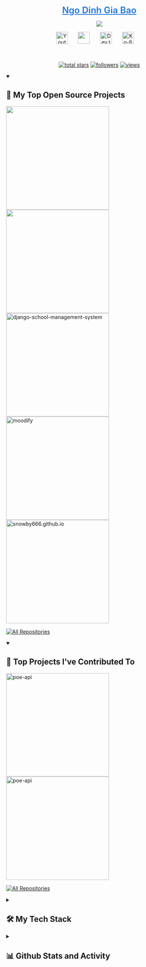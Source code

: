 <p align="center">
  <a style="font-size:1.5rem; font-weight:600; color:#2076DA;" href="https://github.com/snowby666">
    Ngo Dinh Gia Bao</a>
</p>

<p align="center">
  <!-- Typing SVG by Snowby666 - https://github.com/snowby666/readme-typing-svg -->
    <img src="https://readme-typing-svg.herokuapp.com/?lines=Hi+there%2C+fellow+<𝚍𝚎𝚟𝚎𝚕𝚘𝚙𝚎𝚛𝚜/>!;Student%20in%20Software%20Engineering%20and%20FOSS%20contributor;3%2B%20years%20of%20coding%20experience;Always%20learning%20new%20techs&font=Fira%20Code&center=true&width=800&height=45&color=2076DA&vCenter=true&pause=1000&size=22" />
</p>

<!-- Social icons section -->
<p align="center">
  <a href="https://www.youtube.com/@VisionAIVN/"><img width="32px" alt="Youtube" title="Youtube" src="https://i.imgur.com/qiXu7b2.png"/></a>
  &#8287;&#8287;&#8287;&#8287;&#8287;
  <a target="_blank" href="https://discord.gg/XqyX32Fhx9" alt="Discord" title="Discord"><img width="32px" src="https://i.imgur.com/6NrQBBo.png"/></a>
  &#8287;&#8287;&#8287;&#8287;&#8287;
  <a href="https://www.linkedin.com/in/ngodinhgiabao/"><img width="32px" alt="Dev.to" title="Linkedin" src="https://cdn3.iconfinder.com/data/icons/free-social-icons/67/linkedin_square_color-1024.png"></a>
  &#8287;&#8287;&#8287;&#8287;&#8287;
  <a href="https://ko-fi.com/snowby666"><img width="32px" alt="Ko-fi" title="Buy me a coffee" src="https://i.imgur.com/PpLeD3K.png"/></a>
  &#8287;&#8287;&#8287;&#8287;&#8287;
</p>

<br/>

<!-- Social badges section -->
<p align="center">
  <a href="https://github.com/snowby666?tab=repositories&sort=stargazers">
    <img alt="total stars" title="Total stars on GitHub" src="https://custom-icon-badges.demolab.com/github/stars/snowby666?color=55960c&style=for-the-badge&labelColor=488207&logo=star"/></a>
  <a href="https://github.com/snowby666?tab=followers">
    <img alt="followers" title="Follow me on Github" src="https://custom-icon-badges.demolab.com/github/followers/snowby666?color=236ad3&labelColor=1155ba&style=for-the-badge&logo=person-add&label=Follow&logoColor=white"/></a>
  <a href="#">
    <img alt="views" title="GitHub profile views" src="https://komarev.com/ghpvc/?username=snowby666&style=for-the-badge&color=red"/></a>
</p>

<details open> 
  <summary><h2>📘 My Top Open Source Projects</h2></summary>

  <!-- Repo info cards - https://github.com/anuraghazra/github-readme-stats -->
  <!-- Small repo cards (fork) - https://github.com/DenverCoder1/github-readme-stats -->
  <p align="left">
   <a href="https://github.com/snowby666/poe-api-wrapper"><img width="278" src="https://denvercoder1-github-readme-stats.vercel.app/api/pin/?username=snowby666&repo=poe-api-wrapper&theme=react&bg_color=1F222E&title_color=F85D7F&hide_border=true&icon_color=F8D866&show_icons=false"%20alt="poe-api-wrapper"></a>
    <a href="https://github.com/snowby666/Django-OpenCV-Video-Streaming"><img width="278" src="https://denvercoder1-github-readme-stats.vercel.app/api/pin/?username=snowby666&repo=Django-OpenCV-Video-Streaming&theme=react&bg_color=1F222E&title_color=F85D7F&hide_border=true&icon_color=F8D866&show_icons=false"%20alt="Django-OpenCV-Video-Streaming"></a>
    <a href="https://github.com/snowby666/django-school-management-system"><img width="278" src="https://denvercoder1-github-readme-stats.vercel.app/api/pin/?username=snowby666&repo=django-school-management-system&theme=react&bg_color=1F222E&title_color=F85D7F&hide_border=true&icon_color=F8D866&show_icons=false" alt="django-school-management-system"></a>
    <a href="https://github.com/snowby666/moodify"><img width="278" src="https://denvercoder1-github-readme-stats.vercel.app/api/pin?username=snowby666&repo=moodify&theme=react&bg_color=1F222E&title_color=F85D7F&hide_border=true&icon_color=F8D866&show_icons=false" alt="moodify"></a>
    <a href="https://github.com/snowby666/snowby666.github.io"><img width="278" src="https://denvercoder1-github-readme-stats.vercel.app/api/pin?username=snowby666&repo=snowby666.github.io&theme=react&bg_color=1F222E&title_color=F85D7F&hide_border=true&icon_color=F8D866&show_icons=false" alt="snowby666.github.io"></a>

  </p>

  <a href="https://github.com/snowby666?tab=repositories&sort=stargazers"><img alt="All Repositories" title="All Repositories" src="https://custom-icon-badges.demolab.com/badge/-Click%20Here%20For%20All%20My%20Repos-1F222E?style=for-the-badge&logoColor=white&logo=repo"/></a>
</details>

<details open> 
  <summary><h2>📕 Top Projects I've Contributed To</h2></summary>

  <!-- Small repo cards https://github.com/DenverCoder1/github-readme-stats (fork of anuraghazra/github-readme-stats) -->
  <p align="left">
    <a href="https://github.com/ading2210/poe-api"><img width="278" src="https://denvercoder1-github-readme-stats.vercel.app/api/pin/?username=ading2210&repo=poe-api&theme=react&bg_color=1F222E&title_color=F85D7F&hide_border=true&icon_color=F8D866&show_icons=false&show_description=false" alt="poe-api"></a>
    <a href="https://github.com/SillyTavern/SillyTavern"><img width="278" src="https://denvercoder1-github-readme-stats.vercel.app/api/pin/?username=SillyTavern&repo=SillyTavern&theme=react&bg_color=1F222E&title_color=F85D7F&hide_border=true&icon_color=F8D866&show_icons=false&show_description=false" alt="poe-api"></a>

  </p>

  <p align="left">
    <a href="https://github.com/snowby666?tab=repositories&q=&type=fork&sort=stargazers"><img alt="All Repositories" title="All Repositories" src="https://custom-icon-badges.demolab.com/badge/-Click%20Here%20For%20All%20My%20Forks-1F222E?style=for-the-badge&logoColor=white&logo=fork"/></a>
  </p>
</details>

<details> 
  <summary><h2>🛠 My Tech Stack</h2></summary>
  <!-- Some badges are from https://github.com/Ileriayo/markdown-badges -->

  <h3>👨‍💻 Programming and Markup Languages</h3>

  <p>
      <a href="https://github.com/search?q=user%3Asnowby666+language%3Abash"><img alt="Bash" src="https://img.shields.io/badge/Bash-121011.svg?logo=gnu-bash&logoColor=white"></a>
      <a href="https://github.com/search?q=user%3Asnowby666+language%3Ac"><img alt="C" src="https://custom-icon-badges.demolab.com/badge/C-03599C.svg?logo=c-in-hexagon&logoColor=white"></a>
      <a href="https://github.com/search?q=user%3Asnowby666+language%3Acss"><img alt="CSS" src="https://img.shields.io/badge/CSS-1572B6.svg?logo=css3&logoColor=white"></a>
      <a href="https://github.com/search?q=user%3Asnowby666+language%3Ahtml"><img alt="HTML" src="https://img.shields.io/badge/HTML-E34F26.svg?logo=html5&logoColor=white"></a>
      <a href="https://github.com/search?q=user%3Asnowby666+language%3Ajavascript"><img alt="JavaScript" src="https://img.shields.io/badge/JavaScript-F7DF1E.svg?logo=javascript&logoColor=black"></a>
      <a href="https://github.com/search?q=user%3Asnowby666+language%3Atex"><img alt="LaTeX" src="https://img.shields.io/badge/LaTeX-008080.svg?logo=LaTeX&logoColor=white"></a>
      <a href="https://github.com/search?q=user%3Asnowby666+language%3Amarkdown"><img alt="Markdown" src="https://img.shields.io/badge/Markdown-000000.svg?logo=markdown&logoColor=white"></a>
      <a href="https://github.com/search?q=user%3Asnowby666+language%3Apowershell"><img alt="PowerShell" src="https://img.shields.io/badge/PowerShell-%235391FE.svg?logo=powershell&logoColor=white"></a>
       <a href="https://github.com/search?q=user%3Asnowby666+language%3Apython"><img alt="Python" src="https://img.shields.io/badge/Python-14354C.svg?logo=python&logoColor=white"></a>
      <a href="https://github.com/search?q=user%3Asnowby666+language%3Ascratch"><img alt="Scratch" src="https://img.shields.io/badge/Scratch-4D97FF.svg?logo=scratch&logoColor=white"></a>
      <a href="https://github.com/search?q=user%3Asnowby666+language%3Asql"><img alt="SQL" src="https://custom-icon-badges.demolab.com/badge/SQL-025E8C.svg?logo=database&logoColor=white"></a>
      <a href="https://github.com/search?q=user%3Asnowby666+language%3Asvg"><img alt="SVG+XML" src="https://img.shields.io/badge/SVG%2BXML-e0982c.svg?logo=svg&logoColor=white"></a>
      <a href="https://github.com/search?q=user%3Asnowby666+language%3AtypeScript"><img alt="TypeScript" src="https://img.shields.io/badge/TypeScript-007ACC.svg?logo=typescript&logoColor=white"></a>
  </p>

  <h3>🧰 Frameworks and Libraries</h3>

  <p>
      <a href="#"><img alt="Bootstrap" src="https://img.shields.io/badge/Bootstrap-7952B3.svg?logo=bootstrap&logoColor=white"></a>
      <a href="#"><img alt="Django" src="https://img.shields.io/badge/-Django-092E20.svg?logo=django&style=flat"></a>
      <a href="#"><img alt="FastAPI" src="https://img.shields.io/badge/FastAPI-005571?logo=fastapi"></a>
      <a href="#"><img alt="Flask" src="https://img.shields.io/badge/Flask-000000.svg?logo=flask&logoColor=white"></a>
      <a href="#"><img alt="GitHub Actions" src="https://img.shields.io/badge/GitHub%20Actions-2671E5.svg?logo=github%20actions&logoColor=white"></a>
      <a href="#"><img alt="Gunicorn" src="https://img.shields.io/badge/-Gunicorn-499848.svg?logo=gunicorn&logoColor=white"></a>
      <a href="#"><img alt="NumPy" src="https://img.shields.io/badge/Numpy-013243.svg?logo=numpy&logoColor=white"></a>
      <a href="#"><img alt="OpenCV" src="https://img.shields.io/badge/opencv-%23white.svg?logo=opencv&logoColor=white"></a>
      <a href="#"><img alt="Pandas" src="https://img.shields.io/badge/Pandas-150458.svg?logo=pandas&logoColor=white"></a>
      <a href="#"><img alt="PyTorch" src="https://img.shields.io/badge/PyTorch-%23EE4C2C.svg?logo=PyTorch&logoColor=white"></a>
      <a href="#"><img alt="TensorFlow" src="https://img.shields.io/badge/TensorFlow-FF6F00.svg?logo=TensorFlow&logoColor=white"></a>
  </p>

  <h3>🗄️ Databases and Cloud Hosting</h3>

  <p>
      <a href="#"><img alt="Cloudflare" src="https://img.shields.io/badge/Cloudflare-F38020?logo=Cloudflare&logoColor=white"></a>
      <a href="#"><img alt="Firebase" src="https://img.shields.io/badge/Firebase-039BE5?logo=Firebase&logoColor=white"></a>
      <a href="#"><img alt="GitHub Pages" src="https://img.shields.io/badge/GitHub%20Pages-327FC7.svg?logo=github&logoColor=white"></a>
      <a href="#"><img alt="Heroku" src="https://img.shields.io/badge/Heroku-430098.svg?logo=heroku&logoColor=white"></a>
      <a href="#"><img alt="MongoDB" src="https://img.shields.io/badge/MongoDB-%234ea94b.svg?logo=mongodb&logoColor=white"></a>
      <a href="#"><img alt="MySQL" src="https://img.shields.io/badge/MySQL-00f.svg?logo=mysql&logoColor=white"></a>
      <a href="#"><img alt="PostgreSQL" src ="https://img.shields.io/badge/PostgreSQL-316192.svg?logo=postgresql&logoColor=white"></a>
      <a href="#"><img alt="Redis" src="https://img.shields.io/badge/redis-%23DD0031.svg?logo=redis&logoColor=white"></a>
      <a href="#"><img alt="Repl.it" src="https://img.shields.io/badge/Repl.it-0D101E.svg?logo=Replit&logoColor=white"></a>
      <a href="#"><img alt="SQLite" src ="https://img.shields.io/badge/SQLite-07405e.svg?logo=sqlite&logoColor=white"></a>
      <a href="#"><img alt="Vercel" src="https://img.shields.io/badge/Vercel-000000.svg?logo=vercel&logoColor=white"></a>
  </p>

  <h3>💻 Software and Tools</h3>

  <p>
      <a href="#"><img alt="CodePen" src="https://img.shields.io/badge/CodePen-black?logo=codepen&logoColor=white"></a>
      <a href="#"><img alt="Discord" src="https://img.shields.io/badge/-Discord-5865F2.svg?logo=discord&logoColor=white"></a>
      <a href="#"><img alt="Git" src="https://img.shields.io/badge/Git-F05033.svg?logo=git&logoColor=white"></a>
      <a href="#"><img alt="GitHub Desktop" src="https://img.shields.io/badge/GitHub%20Desktop-8034A9.svg?logo=github&logoColor=white"></a>
      <a href="#"><img alt="Google Sheets" src="https://img.shields.io/badge/Sheets-34A853.svg?logo=google%20sheets&logoColor=white"></a>
      <a href="#"><img alt="Insomnia" src="https://img.shields.io/badge/Insomnia-black?logo=insomnia&logoColor=5849BE"></a>
      <a href="#"><img alt="Jira" src="https://img.shields.io/badge/jira-%230A0FFF.svg?logo=jira&logoColor=white"></a>
      <a href="#"><img alt="Jupyter" src="https://img.shields.io/badge/Jupyter-F37626.svg?logo=Jupyter&logoColor=white"></a>
      <a href="#"><img alt="Slack" src="https://img.shields.io/badge/Slack-4A154B?logo=slack&logoColor=white"></a>
      <a href="#"><img alt="Stack Overflow" src="https://img.shields.io/badge/-Stack%20Overflow-FE7A16?logo=stack-overflow&logoColor=white"></a>
      <a href="#"><img alt="Trello" src="https://img.shields.io/badge/Trello-%23026AA7.svg?logo=Trello&logoColor=white"></a>
      <a href="#"><img alt="Visual Studio Code" src="https://img.shields.io/badge/Visual%20Studio%20Code-0078d7.svg?logo=visual-studio-code&logoColor=white"></a>
  </p>
</details>

<details> 
  <summary><h2>📊 Github Stats and Activity</h2></summary>

  <h3>🔥 Streak Stats</h3>

  <!-- GitHub Readme Streak Stats - https://github.com/DenverCoder1/github-readme-streak-stats -->
  <p>
    <a href="#">
      <img title="🔥 Get streak stats for your profile at git.io/streak-stats" alt="snowby666's streak" src="https://github-readme-streak-stats-eight.vercel.app/?user=snowby666&theme=monokai-metallian&hide_border=true&short_numbers=true"/>
    </a>

  <h3>💻 GitHub Profile Stats</h3>

  <!-- https://github.com/anuraghazra/github-readme-stats -->

  <a href="#"><img alt="snowby666's Github Stats" src="https://denvercoder1-github-readme-stats.vercel.app/api/?username=snowby666&show_icons=true&include_all_commits=true&count_private=true&theme=react&hide_border=true&bg_color=1F222E&title_color=F85D7F&icon_color=F8D866" height="192px"/></a>
  <a href="#"><img alt="snowby666's Top Languages" src="https://denvercoder1-github-readme-stats.vercel.app/api/top-langs/?username=snowby666&langs_count=10&layout=compact&theme=react&hide_border=true&bg_color=1F222E&title_color=F85D7F&icon_color=F8D866&hide=Jupyter%20Notebook,Roff" height="192px"/></a>
  <br/>

  <b>Note:</b> Top languages is only a metric of the languages my public code consists of and doesn't reflect experience or skill level.

<a href="#"><img alt="Snowby666's Activity Graph" src="https://github-readme-activity-graph.vercel.app/graph/?username=snowby666&bg_color=1F222E&color=F8D866&line=F85D7F&point=FFFFFF&hide_border=true" /></a>

  <h3>⚡ Recent GitHub Activity</h3>

  <!-- https://github.com/jamesgeorge007/github-activity-readme -->
  <!--START_SECTION:activity-->
1. 💪 Opened PR [#3569](https://github.com/fmhy/edit/pull/3569) in [fmhy/edit](https://github.com/fmhy/edit)
2. 💪 Opened PR [#103](https://github.com/zukixa/cool-ai-stuff/pull/103) in [zukixa/cool-ai-stuff](https://github.com/zukixa/cool-ai-stuff)
3. 🎉 Merged PR [#23](https://github.com/zukijourney/openshapes/pull/23) in [zukijourney/openshapes](https://github.com/zukijourney/openshapes)
4. 💪 Opened PR [#23](https://github.com/zukijourney/openshapes/pull/23) in [zukijourney/openshapes](https://github.com/zukijourney/openshapes)
5. 🎉 Merged PR [#22](https://github.com/zukijourney/openshapes/pull/22) in [zukijourney/openshapes](https://github.com/zukijourney/openshapes)
  <!--END_SECTION:activity-->

</details>
